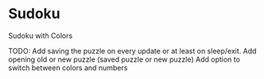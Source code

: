 # Sudoku
Sudoku with Colors

TODO: 
Add saving the puzzle on every update or at least on sleep/exit.
Add opening old or new puzzle (saved puzzle or new puzzle)
Add option to switch between colors and numbers
